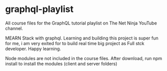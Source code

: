# graphql-playlist
All course files for the GraphQL tutorial playlist on The Net Ninja YouTube channel.

MEARN Stack with graphql.
Learning and building this project is super fun for me, i am very exited for to build real time big project as Full stck developer.
Happy learning.

Node modules are not included in the course files. After download, run npm install to install the modules (client and server folders)
